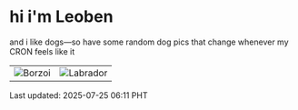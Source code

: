 # hi i'm Leoben

and i like dogs—so have some random dog pics that change whenever my CRON feels like it

|  |  |
|--------|----------|
| ![Borzoi](https://random-dog-vercel.vercel.app/api/random-borzoi?v=1753395067) | ![Labrador](https://random-dog-vercel.vercel.app/api/random-labrador?v=1753395067) |

Last updated: 2025-07-25 06:11 PHT
